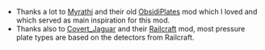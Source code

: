 + Thanks a lot to [Myrathi](https://www.curseforge.com/members/myrathi) and their old [ObsidiPlates](https://www.curseforge.com/minecraft/mc-mods/obsidiplates) mod which I loved and which served as main inspiration for this mod.
+ Thanks also to [Covert_Jaguar](https://www.curseforge.com/members/covert_jaguar) and their [Railcraft](https://www.curseforge.com/minecraft/mc-mods/railcraft) mod, most pressure plate types are based on the detectors from Railcraft.